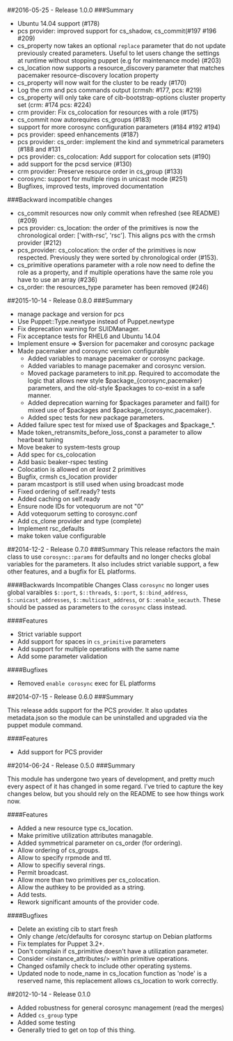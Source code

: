 ##2016-05-25 - Release 1.0.0
###Summary
- Ubuntu 14.04 support (#178)
- pcs provider: improved support for cs\_shadow, cs\_commit(#197 #196 #209)
- cs\_property now takes an optional `replace` parameter that do not update
  previously created parameters. Useful to let users change the settings at
  runtime without stopping puppet (e.g for maintenance mode) (#203)
- cs\_location now supports a resource\_discovery parameter that matches
  pacemaker resource-discovery location property
- cs\_property will now wait for the cluster to be ready (#170)
- Log the crm and pcs commands output (crmsh: #177, pcs: #219)
- cs\_property will only take care of cib-bootstrap-options cluster property set
  (crm: #174 pcs: #224)
- crm provider: Fix cs\_colocation for resources with a role (#175)
- cs\_commit now autorequires cs\_groups (#183)
- support for more corosync configuration parameters (#184 #192 #194)
- pcs provider: speed enhancements (#187)
- pcs provider: cs_order: implement the kind and symmetrical parameters (#188
  and #131
- pcs provider: cs_colocation: Add support for colocation sets (#190)
- add support for the pcsd service (#130)
- crm provider: Preserve resource order in cs_group (#133)
- corosync: support for multiple rings in unicast mode (#251)
- Bugfixes, improved tests, improved documentation



###Backward incompatible changes
- cs\_commit resources now only commit when refreshed (see README) (#209)
- pcs provider: cs\_location: the order of the primitives is now the chronological
  order: ['with-rsc', 'rsc']. This aligns pcs with the crmsh provider (#212)
- pcs_provider: cs\_colocation: the order of the primitives is now respected.
  Previously they were sorted by chronological order (#153).
- cs_primitive operations parameter with a role now need to define the role as
  a property, and if multiple operations have the same role you have to use an
  array (#236)
- cs\_order: the resources\_type parameter has been removed (#246)

##2015-10-14 - Release 0.8.0
###Summary
- manage package and version for pcs
- Use Puppet::Type.newtype instead of Puppet.newtype
- Fix deprecation warning for SUIDManager.
- Fix acceptance tests for RHEL6 and Ubuntu 14.04
- Implement ensure => $version for pacemaker and corosync package
- Made pacemaker and corosync version configurable
  - Added variables to manage pacemaker or corosync package.
  - Added variables to manage pacemaker and corosync version.
  - Moved package parameters to init.pp. Required to accomodate the logic that allows new style $package\_{corosync,pacemaker} parameters, and the old-style $packages to co-exist in a safe manner.
  - Added deprecation warning for $packages parameter and fail() for mixed use of $packages and $package\_{corosync,pacemaker}.
  - Added spec tests for new package parameters.
- Added failure spec test for mixed use of $packages and $package\_\*.
- Made token\_retransmits\_before\_loss\_const a parameter to allow hearbeat tuning
- Move beaker to system-tests group
- Add spec for cs\_colocation
- Add basic beaker-rspec testing
- Colocation is allowed on _at least_ 2 primitives
- Bugfix,  crmsh cs\_location provider
- param mcastport is still used when using broadcast mode
- Fixed ordering of self.ready? tests
- Added caching on self.ready
- Ensure node IDs for votequorum are not "0"
- Add votequorum setting to corosync.conf
- Add cs\_clone provider and type (complete)
- Implement rsc\_defaults
- make token value configurable

##2014-12-2 - Release 0.7.0
###Summary
This release refactors the main class to use `corosync::params` for defaults and no longer checks global variables for the parameters. It also includes strict variable support, a few other features, and a bugfix for EL platforms.

####Backwards Incompatible Changes
Class `corosync` no longer uses global varaibles `$::port`, `$::threads`, `$::port`, `$::bind_address`, `$::unicast_addresses`, `$::multicast_address`, or `$::enable_secauth`. These should be passed as parameters to the `corosync` class instead.

####Features
- Strict variable support
- Add support for spaces in `cs_primitive` parameters
- Add support for multiple operations with the same name
- Add some parameter validation

####Bugfixes
- Removed `enable corosync` exec for EL platforms

##2014-07-15 - Release 0.6.0
###Summary

This release adds support for the PCS provider.  It also updates metadata.json
so the module can be uninstalled and upgraded via the puppet module command.

####Features
- Add support for PCS provider

##2014-06-24 - Release 0.5.0
###Summary

This module has undergone two years of development, and pretty much every
aspect of it has changed in some regard.  I've tried to capture the key
changes below, but you should rely on the README to see how things work
now.

####Features
- Added a new resource type cs_location.
- Make primitive utilization attributes managable.
- Added symmetrical parameter on cs_order (for ordering).
- Allow ordering of cs_groups.
- Allow to specify rrpmode and ttl.
- Allow to specifiy several rings.
- Permit broadcast.
- Allow more than two primitives per cs_colocation.
- Allow the authkey to be provided as a string.
- Add tests.
- Rework significant amounts of the provider code.

####Bugfixes
- Delete an existing cib to start fresh
- Only change /etc/defaults for corosync startup on Debian platforms
- Fix templates for Puppet 3.2+.
- Don't complain if cs_primitive doesn't have a utilization parameter.
- Consider <instance_attributes/> within primitive operations.
- Changed osfamily check to include other operating systems.
- Updated node to node_name in cs_location function as 'node' is a reserved
name, this replacement allows cs_location to work correctly.

##2012-10-14 - Release 0.1.0
- Added robustness for general corosync management (read the merges)
- Added `cs_group` type
- Added some testing
- Generally tried to get on top of this thing.
